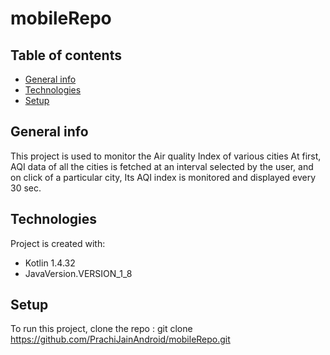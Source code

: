 # mobileRepo
## Table of contents
* [General info](#general-info)
* [Technologies](#technologies)
* [Setup](#setup)

## General info
This project is used to monitor the Air quality Index of various cities
At first, AQI data of all the cities is fetched at an interval selected by the user, and on click of a particular city, Its AQI index is monitored and displayed every 30 sec.
	
## Technologies
Project is created with:
* Kotlin 1.4.32
* JavaVersion.VERSION_1_8
	
## Setup
To run this project, clone the repo :
git clone https://github.com/PrachiJainAndroid/mobileRepo.git
